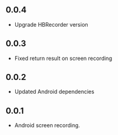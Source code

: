 ## 0.0.4

* Upgrade HBRecorder version

## 0.0.3

* Fixed return result on screen recording

## 0.0.2

* Updated Android dependencies

## 0.0.1

* Android screen recording.
